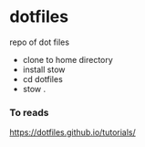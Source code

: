 # dotfiles
repo of dot files

- clone to home directory
- install stow
- cd dotfiles
- stow .

### To reads
 https://dotfiles.github.io/tutorials/
